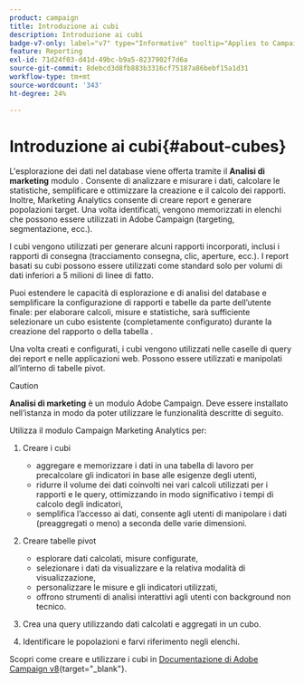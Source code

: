 ```yaml
---
product: campaign
title: Introduzione ai cubi
description: Introduzione ai cubi
badge-v7-only: label="v7" type="Informative" tooltip="Applies to Campaign Classic v7 only"
feature: Reporting
exl-id: 71d24f03-d41d-49bc-b9a5-8237902f7d6a
source-git-commit: 8debcd3d8fb883b3316cf75187a86bebf15a1d31
workflow-type: tm+mt
source-wordcount: '343'
ht-degree: 24%

---
```


# Introduzione ai cubi{#about-cubes}



L&#39;esplorazione dei dati nel database viene offerta tramite il **Analisi di marketing** modulo . Consente di analizzare e misurare i dati, calcolare le statistiche, semplificare e ottimizzare la creazione e il calcolo dei rapporti. Inoltre, Marketing Analytics consente di creare report e generare popolazioni target. Una volta identificati, vengono memorizzati in elenchi che possono essere utilizzati in Adobe Campaign (targeting, segmentazione, ecc.).

I cubi vengono utilizzati per generare alcuni rapporti incorporati, inclusi i rapporti di consegna (tracciamento consegna, clic, aperture, ecc.). I report basati su cubi possono essere utilizzati come standard solo per volumi di dati inferiori a 5 milioni di linee di fatto.

Puoi estendere le capacità di esplorazione e di analisi del database e semplificare la configurazione di rapporti e tabelle da parte dell’utente finale: per elaborare calcoli, misure e statistiche, sarà sufficiente selezionare un cubo esistente (completamente configurato) durante la creazione del rapporto o della tabella .

Una volta creati e configurati, i cubi vengono utilizzati nelle caselle di query dei report e nelle applicazioni web. Possono essere utilizzati e manipolati all’interno di tabelle pivot.

>[!CAUTION]
>
>**Analisi di marketing** è un modulo Adobe Campaign. Deve essere installato nell’istanza in modo da poter utilizzare le funzionalità descritte di seguito.

Utilizza il modulo Campaign Marketing Analytics per:

1. Creare i cubi

   * aggregare e memorizzare i dati in una tabella di lavoro per precalcolare gli indicatori in base alle esigenze degli utenti,
   * ridurre il volume dei dati coinvolti nei vari calcoli utilizzati per i rapporti e le query, ottimizzando in modo significativo i tempi di calcolo degli indicatori,
   * semplifica l’accesso ai dati, consente agli utenti di manipolare i dati (preaggregati o meno) a seconda delle varie dimensioni.

1. Creare tabelle pivot

   * esplorare dati calcolati, misure configurate,
   * selezionare i dati da visualizzare e la relativa modalità di visualizzazione,
   * personalizzare le misure e gli indicatori utilizzati,
   * offrono strumenti di analisi interattivi agli utenti con background non tecnico.

1. Crea una query utilizzando dati calcolati e aggregati in un cubo.
1. Identificare le popolazioni e farvi riferimento negli elenchi.

Scopri come creare e utilizzare i cubi in [Documentazione di Adobe Campaign v8](https://experienceleague.adobe.com/docs/campaign/campaign-v8/analytics/reports/cubes/gs-cubes.html){target="_blank"}.
